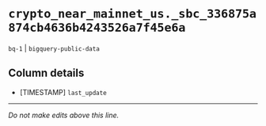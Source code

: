 # `crypto_near_mainnet_us._sbc_336875a874cb4636b4243526a7f45e6a`
`bq-1` | `bigquery-public-data`

## Column details
* [TIMESTAMP] `last_update`

-------------------------------------------------------------------------------
*Do not make edits above this line.*
